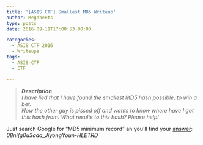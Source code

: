 ```yaml
---
title: '[ASIS CTF] Smallest MD5 Writeup'
author: Megabeets
type: posts
date: 2016-09-11T17:00:53+00:00

categories:
  - ASIS CTF 2016
  - Writeups
tags:
  - ASIS-CTF
  - CTF

---
```

> _**Description**_  
>  _I have lied that I have found the smallest MD5 hash possible, to win a bet._  
>  _Now the other guy is pissed off and wants to know where have I got this hash from. What results to this hash? Please help!_

Just search Google for &#8220;MD5 minimum record&#8221; an you&#8217;ll find your [answer][1]: _08ni(g0u3ada_JiyongYoun-HLETRD_



 [1]: http://0xf.kr/md5/